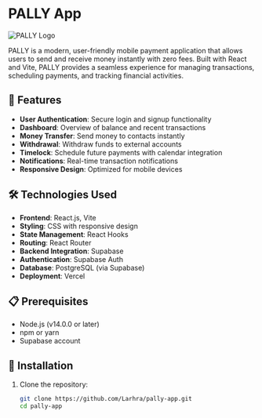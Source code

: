 # PALLY App

![PALLY Logo](public/pally-logo.jpeg)

PALLY is a modern, user-friendly mobile payment application that allows users to send and receive money instantly with zero fees. Built with React and Vite, PALLY provides a seamless experience for managing transactions, scheduling payments, and tracking financial activities.

## 🚀 Features

- **User Authentication**: Secure login and signup functionality
- **Dashboard**: Overview of balance and recent transactions
- **Money Transfer**: Send money to contacts instantly
- **Withdrawal**: Withdraw funds to external accounts
- **Timelock**: Schedule future payments with calendar integration
- **Notifications**: Real-time transaction notifications
- **Responsive Design**: Optimized for mobile devices

## 🛠️ Technologies Used

- **Frontend**: React.js, Vite
- **Styling**: CSS with responsive design
- **State Management**: React Hooks
- **Routing**: React Router
- **Backend Integration**: Supabase
- **Authentication**: Supabase Auth
- **Database**: PostgreSQL (via Supabase)
- **Deployment**: Vercel

## 📋 Prerequisites

- Node.js (v14.0.0 or later)
- npm or yarn
- Supabase account

## 🔧 Installation

1. Clone the repository:
   ```bash
   git clone https://github.com/Larhra/pally-app.git
   cd pally-app
   
